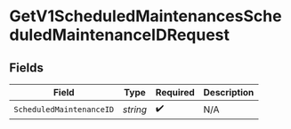 # GetV1ScheduledMaintenancesScheduledMaintenanceIDRequest


## Fields

| Field                    | Type                     | Required                 | Description              |
| ------------------------ | ------------------------ | ------------------------ | ------------------------ |
| `ScheduledMaintenanceID` | *string*                 | :heavy_check_mark:       | N/A                      |